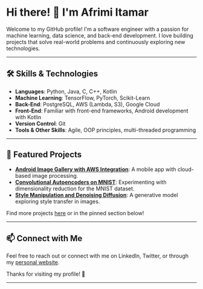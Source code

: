 # Hi there! 👋 I'm Afrimi Itamar

Welcome to my GitHub profile! I'm a software engineer with a passion for machine learning, data science, and back-end development. I love building projects that solve real-world problems and continuously exploring new technologies.

---

## 🛠️ Skills & Technologies

- **Languages**: Python, Java, C, C++, Kotlin
- **Machine Learning**: TensorFlow, PyTorch, Scikit-Learn
- **Back-End**: PostgreSQL, AWS (Lambda, S3), Google Cloud
- **Front-End**: Familiar with front-end frameworks, Android development with Kotlin
- **Version Control**: Git
- **Tools & Other Skills**: Agile, OOP principles, multi-threaded programming

---

## 🌟 Featured Projects

- **[Android Image Gallery with AWS Integration](link_to_repo)**: A mobile app with cloud-based image processing.
- **[Convolutional Autoencoders on MNIST](link_to_repo)**: Experimenting with dimensionality reduction for the MNIST dataset.
- **[Style Manipulation and Denoising Diffusion](link_to_repo)**: A generative model exploring style transfer in images.

Find more projects [here](link_to_github_repos) or in the pinned section below!

---

## 📫 Connect with Me

Feel free to reach out or connect with me on LinkedIn, Twitter, or through my [personal website](your_website).

Thanks for visiting my profile! 🚀

---

